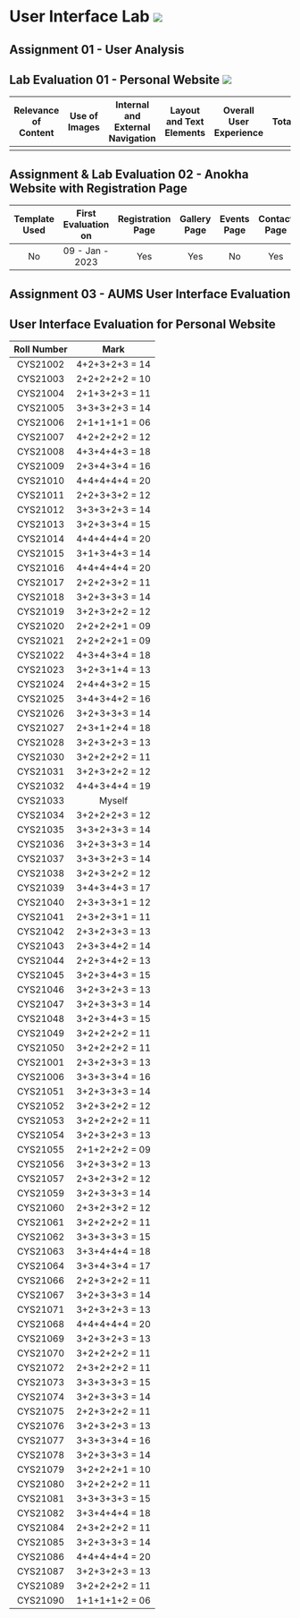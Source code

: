 # User Interface Lab ![](https://img.shields.io/badge/-Live-brightgreen)

## Assignment 01 - User Analysis 


## Lab Evaluation 01 - Personal Website ![](https://img.shields.io/badge/-Completed-brightgreen)

| Relevance of Content | Use of Images | Internal and External Navigation | Layout and Text Elements | Overall User Experience | Total | 
|:--------------------:|:-------------:|:--------------------------------:|:------------------------:|:-----------------------:|:-----:|
|                |          |                       |                       |                       |     |

## Assignment & Lab Evaluation 02 - Anokha Website with Registration Page 

| Template Used | First Evaluation on |  Registration Page | Gallery Page | Events Page | Contact Page | Java Script | Style Guide | Best Practices | 
|:-------------:|:-------------------:|:------------------:|:------------:|:-----------:|:------------:|:-----------:|:-----------:|:--------------:|
|      No       |   09 - Jan - 2023   |         Yes        |      Yes     |      No    |    Yes       |  Internal   |     Yes     |       No      |

## Assignment 03 - AUMS User Interface Evaluation


## User Interface Evaluation for Personal Website

 |  Roll Number |     Mark       | 
 |:------------:|:--------------:| 
 |   CYS21002   | 4+2+3+2+3 = 14 | 
 |   CYS21003   | 2+2+2+2+2 = 10 | 
 |   CYS21004   | 2+1+3+2+3 = 11 | 
 |   CYS21005   | 3+3+3+2+3 = 14 | 
 |   CYS21006   | 2+1+1+1+1 = 06 | 
 |   CYS21007   | 4+2+2+2+2 = 12 | 
 |   CYS21008   | 4+3+4+4+3 = 18 | 
 |   CYS21009   | 2+3+4+3+4 = 16 | 
 |   CYS21010   | 4+4+4+4+4 = 20 | 
 |   CYS21011   | 2+2+3+3+2 = 12 | 
 |   CYS21012   | 3+3+3+2+3 = 14 | 
 |   CYS21013   | 3+2+3+3+4 = 15 | 
 |   CYS21014   | 4+4+4+4+4 = 20 | 
 |   CYS21015   | 3+1+3+4+3 = 14 | 
 |   CYS21016   | 4+4+4+4+4 = 20 | 
 |   CYS21017   | 2+2+2+3+2 = 11 | 
 |   CYS21018   | 3+2+3+3+3 = 14 | 
 |   CYS21019   | 3+2+3+2+2 = 12 | 
 |   CYS21020   | 2+2+2+2+1 = 09 | 
 |   CYS21021   | 2+2+2+2+1 = 09 | 
 |   CYS21022   | 4+3+4+3+4 = 18 | 
 |   CYS21023   | 3+2+3+1+4 = 13 |
 |   CYS21024   | 2+4+4+3+2 = 15 |
 |   CYS21025   | 3+4+3+4+2 = 16 | 
 |   CYS21026   | 3+2+3+3+3 = 14 | 
 |   CYS21027   | 2+3+1+2+4 = 18 | 
 |   CYS21028   | 3+2+3+2+3 = 13 | 
 |   CYS21030   | 3+2+2+2+2 = 11 | 
 |   CYS21031   | 3+2+3+2+2 = 12 | 
 |   CYS21032   | 4+4+3+4+4 = 19 | 
 |   CYS21033   | Myself         | 
 |   CYS21034   | 3+2+2+2+3 = 12 | 
 |   CYS21035   | 3+3+2+3+3 = 14 | 
 |   CYS21036   | 3+2+3+3+3 = 14 | 
 |   CYS21037   | 3+3+3+2+3 = 14 |  
 |   CYS21038   | 3+2+3+2+2 = 12 | 
 |   CYS21039   | 3+4+3+4+3 = 17 | 
 |   CYS21040   | 2+3+3+3+1 = 12 | 
 |   CYS21041   | 2+3+2+3+1 = 11 | 
 |   CYS21042   | 2+3+2+3+3 = 13 | 
 |   CYS21043   | 2+3+3+4+2 = 14 | 
 |   CYS21044   | 2+2+3+4+2 = 13 | 
 |   CYS21045   | 3+2+3+4+3 = 15 | 
 |   CYS21046   | 3+2+3+2+3 = 13 | 
 |   CYS21047   | 3+2+3+3+3 = 14 | 
 |   CYS21048   | 3+2+3+4+3 = 15 | 
 |   CYS21049   | 3+2+2+2+2 = 11 | 
 |   CYS21050   | 3+2+2+2+2 = 11 |
 |   CYS21001   | 2+3+2+3+3 = 13 |
 |   CYS21006   | 3+3+3+3+4 = 16 | 
 |   CYS21051   | 3+2+3+3+3 = 14 |   
 |   CYS21052   | 3+2+3+2+2 = 12 |  
 |   CYS21053   | 3+2+2+2+2 = 11 |  
 |   CYS21054   | 3+2+3+2+3 = 13 | 
 |   CYS21055   |2+1+2+2+2 = 09 | 
 |   CYS21056   |3+2+3+3+2 = 13 | 
 |   CYS21057   |2+3+2+3+2 = 12 | 
 |   CYS21059   |3+2+3+3+3 = 14 | 
 |   CYS21060   |2+3+2+3+2 = 12 | 
 |   CYS21061   |3+2+2+2+2 = 11 | 
 |   CYS21062   |3+3+3+3+3 = 15 | 
 |   CYS21063   |3+3+4+4+4 = 18 | 
 |   CYS21064   |3+3+4+3+4 = 17 | 
 |   CYS21066   |2+2+3+2+2 = 11 | 
 |   CYS21067   |3+2+3+3+3 = 14 | 
 |   CYS21071   |3+2+3+2+3 = 13 | 
 |   CYS21068   |4+4+4+4+4 = 20 | 
 |   CYS21069   |3+2+3+2+3 = 13 | 
 |   CYS21070   |3+2+2+2+2 = 11 | 
 |   CYS21072   |2+3+2+2+2 = 11 | 
 |   CYS21073   |3+3+3+3+3 = 15 | 
 |   CYS21074   |3+2+3+3+3 = 14 | 
 |   CYS21075   |2+2+3+2+2 = 11 | 
 |   CYS21076   |3+2+3+2+3 = 13 | 
 |   CYS21077   |3+3+3+3+4 = 16 | 
 |   CYS21078   |3+2+3+3+3 = 14 | 
 |   CYS21079   |3+2+2+2+1 = 10 | 
 |   CYS21080   |3+2+2+2+2 = 11 | 
 |   CYS21081   |3+3+3+3+3 = 15 | 
 |   CYS21082   |3+3+4+4+4 = 18 | 
 |   CYS21084   |2+3+2+2+2 = 11 | 
 |   CYS21085   |3+2+3+3+3 = 14 | 
 |   CYS21086   |4+4+4+4+4 = 20 | 
 |   CYS21087   |3+2+3+2+3 = 13 | 
 |   CYS21089   |3+2+2+2+2 = 11 | 
 |   CYS21090   |1+1+1+1+2 = 06 |   


